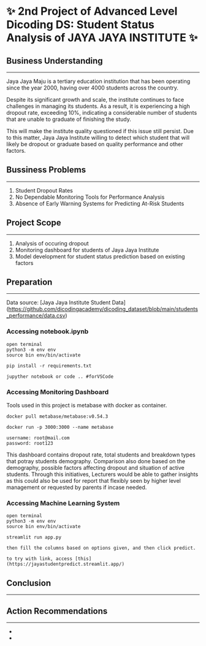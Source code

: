 # ✨ 2nd Project of Advanced Level Dicoding DS: Student Status Analysis of JAYA JAYA INSTITUTE ✨
## Business Understanding
---
Jaya Jaya Maju is a tertiary education institution that has been operating since the year 2000, having over 4000 students across the country.

Despite its significant growth and scale, the institute continues to face challenges in managing its students. As a result, it is experiencing a high dropout rate, exceeding 10%, indicating a considerable number of students that are unable to graduate of finishing the study.

This will make the institute quality questioned if this issue still persist. Due to this matter, Jaya Jaya Institute willing to detect which student that will likely be dropout or graduate based on quality performance and other factors.

## Bussiness Problems
---
1. Student Dropout Rates
2. No Dependable Monitoring Tools for Performance Analysis 
3. Absence of Early Warning Systems for Predicting At-Risk Students

## Project Scope
---
1. Analysis of occuring dropout
2. Monitoring dashboard for students of Jaya Jaya Institute
3. Model development for student status prediction based on existing factors

## Preparation
---
Data source: [Jaya Jaya Institute Student Data] (https://github.com/dicodingacademy/dicoding_dataset/blob/main/students_performance/data.csv)


### Accessing notebook.ipynb
```
open terminal
python3 -m env env
source bin env/bin/activate
```
```
pip install -r requirements.txt
```
```
jupyther notebook or code .. #forVSCode
```

### Accessing Monitoring Dashboard
Tools used in this project is metabase with docker as container. 

```
docker pull metabase/metabase:v0.54.3
```

```
docker run -p 3000:3000 --name metabase
```

```
username: root@mail.com
password: root123
```

This dashboard contains dropout rate, total students and breakdown types that potray students demography. Comparison also done based on the demography, possible factors affecting dropout and situation of active students. Through this initiatives, Lecturers would be able to gather insights as this could also be used for report that flexibly seen by higher level management or requested by parents if incase needed. 


### Accessing Machine Learning System
```
open terminal
python3 -m env env
source bin env/bin/activate
```
```
streamlit run app.py
```
```
then fill the columns based on options given, and then click predict. 
```
```
to try with link, access [this] (https://jayastudentpredict.streamlit.app/)
```
## Conclusion
---


## Action Recommendations
---
-
-
